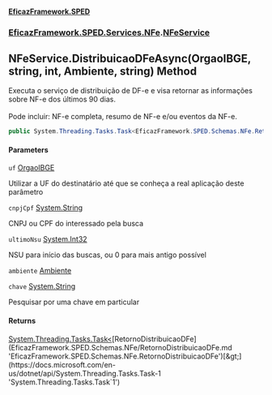 #### [EficazFramework.SPED](EficazFrameworkSPED.md 'EficazFramework SPED')
### [EficazFramework.SPED.Services.NFe](EficazFramework.SPED.Services.NFe.md 'EficazFramework.SPED.Services.NFe').[NFeService](EficazFramework.SPED.Services.NFe/NFeService.md 'EficazFramework.SPED.Services.NFe.NFeService')

## NFeService.DistribuicaoDFeAsync(OrgaoIBGE, string, int, Ambiente, string) Method

Executa o serviço de distribuição de DF-e e visa retornar as informações sobre NF-e dos últimos 90 dias. <br/>  
Pode incluir: NF-e completa, resumo de NF-e e/ou eventos da NF-e.

```csharp
public System.Threading.Tasks.Task<EficazFramework.SPED.Schemas.NFe.RetornoDistribuicaoDFe> DistribuicaoDFeAsync(EficazFramework.SPED.Schemas.NFe.OrgaoIBGE uf, string cnpjCpf, int ultimoNsu=0, EficazFramework.SPED.Schemas.NFe.Ambiente ambiente=EficazFramework.SPED.Schemas.NFe.Ambiente.Producao, string chave=null);
```
#### Parameters

<a name='EficazFramework.SPED.Services.NFe.NFeService.DistribuicaoDFeAsync(EficazFramework.SPED.Schemas.NFe.OrgaoIBGE,string,int,EficazFramework.SPED.Schemas.NFe.Ambiente,string).uf'></a>

`uf` [OrgaoIBGE](EficazFramework.SPED.Schemas.NFe/OrgaoIBGE.md 'EficazFramework.SPED.Schemas.NFe.OrgaoIBGE')

Utilizar a UF do destinatário até que se conheça a real aplicação deste parâmetro

<a name='EficazFramework.SPED.Services.NFe.NFeService.DistribuicaoDFeAsync(EficazFramework.SPED.Schemas.NFe.OrgaoIBGE,string,int,EficazFramework.SPED.Schemas.NFe.Ambiente,string).cnpjCpf'></a>

`cnpjCpf` [System.String](https://docs.microsoft.com/en-us/dotnet/api/System.String 'System.String')

CNPJ ou CPF do interessado pela busca

<a name='EficazFramework.SPED.Services.NFe.NFeService.DistribuicaoDFeAsync(EficazFramework.SPED.Schemas.NFe.OrgaoIBGE,string,int,EficazFramework.SPED.Schemas.NFe.Ambiente,string).ultimoNsu'></a>

`ultimoNsu` [System.Int32](https://docs.microsoft.com/en-us/dotnet/api/System.Int32 'System.Int32')

NSU para início das buscas, ou 0 para mais antigo possível

<a name='EficazFramework.SPED.Services.NFe.NFeService.DistribuicaoDFeAsync(EficazFramework.SPED.Schemas.NFe.OrgaoIBGE,string,int,EficazFramework.SPED.Schemas.NFe.Ambiente,string).ambiente'></a>

`ambiente` [Ambiente](EficazFramework.SPED.Schemas.NFe/Ambiente.md 'EficazFramework.SPED.Schemas.NFe.Ambiente')

<a name='EficazFramework.SPED.Services.NFe.NFeService.DistribuicaoDFeAsync(EficazFramework.SPED.Schemas.NFe.OrgaoIBGE,string,int,EficazFramework.SPED.Schemas.NFe.Ambiente,string).chave'></a>

`chave` [System.String](https://docs.microsoft.com/en-us/dotnet/api/System.String 'System.String')

Pesquisar por uma chave em particular

#### Returns
[System.Threading.Tasks.Task&lt;](https://docs.microsoft.com/en-us/dotnet/api/System.Threading.Tasks.Task-1 'System.Threading.Tasks.Task`1')[RetornoDistribuicaoDFe](EficazFramework.SPED.Schemas.NFe/RetornoDistribuicaoDFe.md 'EficazFramework.SPED.Schemas.NFe.RetornoDistribuicaoDFe')[&gt;](https://docs.microsoft.com/en-us/dotnet/api/System.Threading.Tasks.Task-1 'System.Threading.Tasks.Task`1')